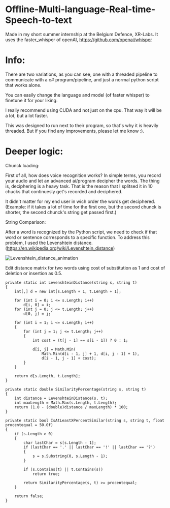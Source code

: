 # Offline-Multi-language-Real-time-Speech-to-text
Made in my short summer internship at the Belgium Defence, XR-Labs.
It uses the faster_whisper of openAI, https://github.com/openai/whisper 

# Info:
There are two variations, as you can see, one with a threaded pipeline to communicate with a c# program/pipeline, and just a normal python script that works alone.

You can easily change the language and model (of faster whisper) to finetune it for your liking.

I really recommend using CUDA and not just on the cpu. That way it will be a lot, but a lot faster.

This was designed to run next to their program, so that's why it is heavily threaded. But if you find any improvements, please let me know :).

# Deeper logic:

Chunck loading:

First of all, how does voice recognition works? In simple terms, you record your audio and let an advanced ai/program decipher the words.
The thing is, deciphering is a heavy task. That is the reason that I splitsed it in 10 chucks that continuesly get's recorded and deciphered.

It didn't matter for my end user in wich order the words get deciphered. (Example: if it takes a lot of time for the first one, but the second chunck is shorter, the second chunck's string get passed first.)

String Comparison:

After a word is recognized by the Python script, we need to check if that word or sentence corresponds to a specific function. 
To address this problem, I used the Levenshtein distance. (https://en.wikipedia.org/wiki/Levenshtein_distance)

![Levenshtein_distance_animation](https://github.com/user-attachments/assets/2f971679-5836-47ce-8cdc-cc4b5836ba52)

Edit distance matrix for two words using cost of substitution as 1 and cost of deletion or insertion as 0.5.

    private static int LevenshteinDistance(string s, string t)
    {
        int[,] d = new int[s.Length + 1, t.Length + 1];

        for (int i = 0; i <= s.Length; i++)
            d[i, 0] = i;
        for (int j = 0; j <= t.Length; j++)
            d[0, j] = j;

        for (int i = 1; i <= s.Length; i++)
        {
            for (int j = 1; j <= t.Length; j++)
            {
                int cost = (t[j - 1] == s[i - 1]) ? 0 : 1;

                d[i, j] = Math.Min(
                    Math.Min(d[i - 1, j] + 1, d[i, j - 1] + 1),
                    d[i - 1, j - 1] + cost);
            }
        }

        return d[s.Length, t.Length];
    }
    
    private static double SimilarityPercentage(string s, string t)
    {
        int distance = LevenshteinDistance(s, t);
        int maxLength = Math.Max(s.Length, t.Length);
        return (1.0 - (double)distance / maxLength) * 100;
    }
    
    private static bool IsAtLeastXPercentSimilar(string s, string t, float procentequal = 50.0f)
    {
        if (s.Length > 0)
        {
            char lastChar = s[s.Length - 1];
            if (lastChar == '.' || lastChar == '!' || lastChar == '?')
            {
                s = s.Substring(0, s.Length - 1);
            }

            if (s.Contains(t) || t.Contains(s))
                return true;

            return SimilarityPercentage(s, t) >= procentequal;
        }

        return false;
    }

